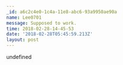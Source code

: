 ```yaml
---
_id: a6c2c4e0-1c4a-11e8-abc6-93a9950ae90a
name: Lee0701
message: Supposed to work.
time: 2018-02-28-14-45-53
date: '2018-02-28T05:45:59.213Z'
layout: post
---
```

undefined
